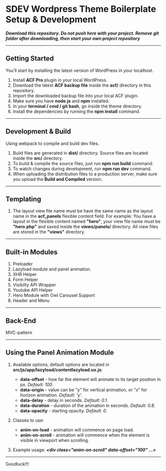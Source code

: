 # SDEV Wordpress Theme Boilerplate Setup & Development

***Download this repository. Do not push here with your project. Remove git folder after downloading, then start your own project repository***

---

## Getting Started

You’ll start by installing the latest version of WordPress in your localhost.

1. Install **ACF Pro** plugin in your local WordPress.
2. Download the latest **ACF backup file** inside the **acf/** directory in this repository.
3. Import the downloaded backup file into your local ACF plugin.
4. Make sure you have **node.js** and **npm** installed.
5. In your **terminal / cmd / git bash**, go inside the theme directory.
6. Install the dependencies by running the **npm install** command.

---

## Development & Build

Using webpack to compile and build dev files.

1. Build files are generated in **dist/** directory. Source files are located inside the **src/** directory.
2. To build & compile the source files, just run **npm run build** command.
3. To watch changes during development, run **npm run dev** command.
4. When uploading the distribution files to a production server, make sure you upload the **Build and Compiled** version. 

---

## Templating

1. The layout view file name must be have the same name as the layout name in the **acf_panels** flexible content field. For example: You have a layout in the flexible content named **"hero"**, your view file name must be **"hero.php"** and saved inside the **views/panels/** directory. All view files are stored in the **"views"** directory.


---

## Built-in Modules

1. Preloader
2. Lazyload module and panel animation.
3. XHR Helper
4. Form Helper
5. Visibilty API Wrapper
6. Youtube API Helper
7. Hero Module with Owl Carousel Support
8. Header and Menu

---

## Back-End

MVC-pattern

---

## Using the Panel Animation Module

1. Available options, default options are located in **src/js/app/lazyload/contentlazyload.ux.js**:
    - **data-offset** - how far the element will animate to its target position in px. *Default: 100*.
    - **data-origin** - value can be "y" for vertical animation, or "x" for horizon animation. *Default: 'y'*.
    - **data-delay** - delay in seconds. *Default: 0.1*.
    - **data-duration** - duration of the animation in seconds. *Default: 0.8*.
    - **data-opacity** - starting opacity. *Default: 0*.

2. Classes to use:
    - **anim-on-load** - animation will commence on page load.
    - **anim-on-scroll** - animation will commence when the element is visible in viewport when scrolling.

3. Example usage:
    ***<div class="anim-on-scroll" data-offset="100" ...></div>***

---

Goodluck!!!

